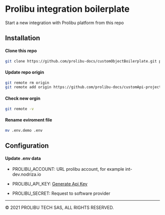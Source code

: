 # Prolibu integration boilerplate

Start a new integration with Prolibu platform from this repo

## Installation

#### Clone this repo 
```bash
git clone https://github.com/prolibu-docs/customObjectBoilerplate.git project-name
```

#### Update repo origin 
```bash
git remote rm origin
git remote add origin https://github.com/prolibu-docs/customApi-project-name.git
```

#### Check new orgin 
```bash
git remote -v
```

#### Rename eviroment file
```bash
mv .env.demo .env
```

## Configuration

#### Update .env data

- PROLIBU_ACCOUNT: URL prolibu account, for example int-dev.nodriza.io

- PROLIBU_API_KEY: [Generate Api Key](https://github.com/prolibu-docs/docs/blob/main/api-key.md)

- PROLIBU_SECRET: Request to software provider


---------------
© 2021 PROLIBU TECH SAS, ALL RIGHTS RESERVED.
